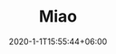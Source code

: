 ---
title: "Miao"
date: 2020-1-1T15:55:44+06:00
type: portfolio
image: "images/projects/3/project-thumb-three.jpg"
category: ["UI/UX 社交"]
project_images: ["images/projects/3/project-detail-thumb-three.jpg"]
---